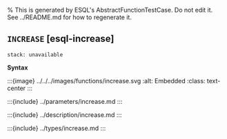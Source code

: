 % This is generated by ESQL's AbstractFunctionTestCase. Do not edit it. See ../README.md for how to regenerate it.

## `INCREASE` [esql-increase]
```{applies_to}
stack: unavailable
```

**Syntax**

:::{image} ../../../images/functions/increase.svg
:alt: Embedded
:class: text-center
:::


:::{include} ../parameters/increase.md
:::

:::{include} ../description/increase.md
:::

:::{include} ../types/increase.md
:::
